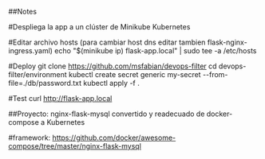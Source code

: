 ##Notes

#Despliega la app a un clúster de Minikube Kubernetes

#Editar archivo hosts (para cambiar host dns editar tambien flask-nginx-ingress.yaml)
echo "$(minikube ip) flask-app.local" | sudo tee -a /etc/hosts

#Deploy
git clone https://github.com/msfabian/devops-filter
cd devops-filter/environment
kubectl create secret generic my-secret --from-file=./db/password.txt
kubectl apply -f .

#Test
curl http://flask-app.local

##Proyecto: nginx-flask-mysql convertido y readecuado de docker-compose a Kubernetes

#framework: https://github.com/docker/awesome-compose/tree/master/nginx-flask-mysql
